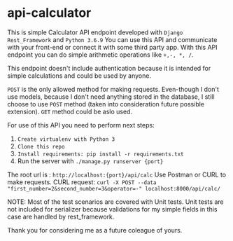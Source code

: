 # api-calculator

This is simple Calculator API endpoint developed with `Django Rest_Framework` and `Python 3.6.9` 
You can use this API and communicate with your front-end or connect it with some third party app. 
With this API endpoint you can do simple arithmetic operations like `+,-, *, /`.

This endpoint doesn't include authentication because it is intended for simple calculations and 
could be used by anyone.

`POST` is the only allowed method for making requests. Even-though I don't use models, because I don't need anything
stored in the database, I still choose to use `POST` method (taken into consideration future possible extension).
`GET` method could be aslo used.


For use of this API you need to perform next steps:

1. `Create virtualenv with Python 3`
2. `Clone this repo`
3. `Install requirements: pip install -r requirements.txt`
4. Run the server with `./manage.py runserver {port}`

The root url is : `http://localhost:{port}/api/calc`
Use Postman or CURL to make requests.
CURL request: `curl -X POST --data "first_number=2&second_number=3&operator=-" localhost:8000/api/calc/`

NOTE: Most of the test scenarios are covered with Unit tests. Unit tests are not included for serializer because
validations for my simple fields in this case are handled by rest_framework.

Thank you for considering me as a future coleague of yours.
